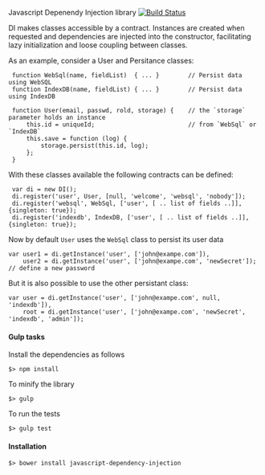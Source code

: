 Javascript Depenendy Injection library [![Build Status](https://travis-ci.org/scaljeri/javascript-dependency-injection.png)](https://travis-ci.org/scaljeri/javascript-dependency-injection)

 DI makes classes accessible by a contract. Instances are created when requested and 
 dependencies are injected into the constructor, facilitating lazy initialization and 
 loose coupling between classes.
     
 As an example, consider a User and Persitance classes:
 
     function WebSql(name, fieldList)  { ... }        // Persist data using WebSQL
     function IndexDB(name, fieldList) { ... }        // Persist data using IndexDB
 
     function User(email, passwd, rold, storage) {    // the `storage` parameter holds an instance
         this.id = uniqueId;                          // from `WebSql` or `IndexDB`
         this.save = function (log) {
             storage.persist(this.id, log);
         };
     }
     
 With these classes available the following contracts can be defined:
 
     var di = new DI();
     di.register('user', User, [null, 'welcome', 'websql', 'nobody']);                    
     di.register('websql', WebSql, ['user', [ .. list of fields ..]], {singleton: true});
     di.register('indexdb', IndexDB, ['user', [ .. list of fields ..]], {singleton: true});
     
Now by default `User` uses the `WebSql` class to persist its user data

    var user1 = di.getInstance('user', ['john@exampe.com']),
        user2 = di.getInstance('user', ['john@exampe.com', 'newSecret']); // define a new password
    
But it is also possible to use the other persistant class:

    var user = di.getInstance('user', ['john@exampe.com', null, 'indexdb']),
        root = di.getInstance('user', ['john@exampe.com', 'newSecret', 'indexdb', 'admin']); 
     
#### Gulp tasks ####

Install the dependencies as follows

    $> npm install

To minify the library

    $> gulp
    
To run the tests

    $> gulp test

#### Installation ####

    $> bower install javascript-dependency-injection
